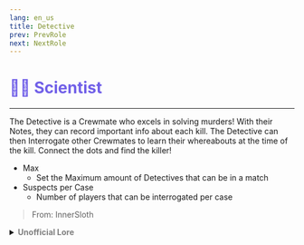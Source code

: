 ```yaml
---
lang: en_us
title: Detective
prev: PrevRole
next: NextRole
---
```


# <font color="#7160e8">🕵️‍♂️ <b>Scientist</b></font> <Badge text="Vanilla" type="tip" vertical="middle"/>
---

The Detective is a Crewmate who excels in solving murders! With their Notes, they can record important info about each kill.
The Detective can then Interrogate other Crewmates to learn their whereabouts at the time of the kill. Connect the dots and find the killer!   
* Max
  * Set the Maximum amount of Detectives that can be in a match
* Suspects per Case
  * Number of players that can be interrogated per case

> From: InnerSloth

<details>
<summary><b><font color=gray>Unofficial Lore</font></b></summary>

Placeholder: This role is a ROLE OH EM GOSH
> Submitted by: Member
</details>